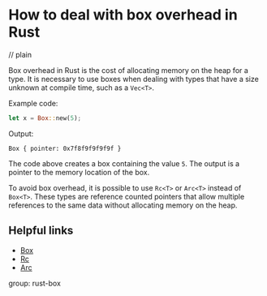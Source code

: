 # How to deal with box overhead in Rust
// plain

Box overhead in Rust is the cost of allocating memory on the heap for a type. It is necessary to use boxes when dealing with types that have a size unknown at compile time, such as a `Vec<T>`.

Example code:
```rust
let x = Box::new(5);
```

Output:
```
Box { pointer: 0x7f8f9f9f9f9f }
```

The code above creates a box containing the value `5`. The output is a pointer to the memory location of the box.

To avoid box overhead, it is possible to use `Rc<T>` or `Arc<T>` instead of `Box<T>`. These types are reference counted pointers that allow multiple references to the same data without allocating memory on the heap.

## Helpful links
- [Box<T>](https://doc.rust-lang.org/std/boxed/struct.Box.html)
- [Rc<T>](https://doc.rust-lang.org/std/rc/struct.Rc.html)
- [Arc<T>](https://doc.rust-lang.org/std/sync/struct.Arc.html)

group: rust-box